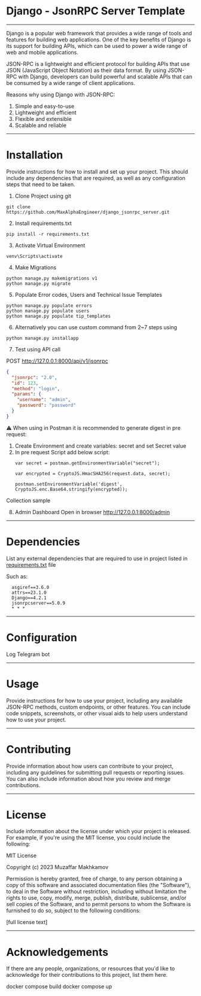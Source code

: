 # Django - JsonRPC Server Template

---
Django is a popular web framework that provides a wide range of tools and features for building web applications. One of
the key benefits of Django is its support for building APIs, which can be used to power a wide range of web and mobile
applications.

JSON-RPC is a lightweight and efficient protocol for building APIs that use JSON (JavaScript Object Notation) as their
data format. By using JSON-RPC with Django, developers can build powerful and scalable APIs that can be consumed by a
wide range of client applications.

Reasons why using Django with JSON-RPC:

1. Simple and easy-to-use
2. Lightweight and efficient
3. Flexible and extensible
4. Scalable and reliable

---

# Installation

Provide instructions for how to install and set up your project. This should include any dependencies that are required,
as well as any configuration steps that need to be taken.

1. Clone Project using git

```commandline
git clone https://github.com/MaxAlphaEngineer/django_jsonrpc_server.git
```

2. Install requirements.txt

```commandline
pip install -r requirements.txt
```

3. Activate Virtual Environment

```commandline
venv\Scripts\activate
```

4. Make Migrations

```commandline
python manage.py makemigrations v1
python manage.py migrate
```

5. Populate Error codes, Users and Technical Issue Templates

```commandline
python manage.py populate errors
python manage.py populate users
python manage.py populate tip_templates
```

6. Alternatively you can use custom command from 2~7 steps using

```commandline
python manage.py installapp 
```

7. Test using API call

POST http://127.0.0.1:8000/api/v1/jsonrpc

```json
{
  "jsonrpc": "2.0",
  "id": 123,
  "method": "login",
  "params": {
    "username": "admin",
    "password": "password"
  }
}
```

⚠️ When using in Postman it is recommended to generate digest in pre request:
1. Create Environment and create variables: secret and set Secret value
2. In pre request Script add below script:
   ```
   var secret = postman.getEnvironmentVariable("secret");
   
   var encrypted = CryptoJS.HmacSHA256(request.data, secret);
   
   postman.setEnvironmentVariable('digest', CryptoJS.enc.Base64.stringify(encrypted));
   ```

Collection sample

8. Admin Dashboard
   Open in browser http://127.0.0.1:8000/admin

---

# Dependencies

List any external dependencies that are required to use in project listed in [requirements.txt](requirements.txt) file

Such as:

      asgiref==3.6.0
      attrs==23.1.0
      Django==4.2.1
      jsonrpcserver==5.0.9
      * * *

---

# Configuration

Log 
Telegram bot 

---

# Usage

Provide instructions for how to use your project, including any available JSON-RPC methods, custom endpoints, or other
features. You can include code snippets, screenshots, or other visual aids to help users understand how to use your
project.

---

# Contributing

Provide information about how users can contribute to your project, including any guidelines for submitting pull
requests or reporting issues. You can also include information about how you review and merge contributions.

---

# License

Include information about the license under which your project is released. For example, if you're using the MIT
license, you could include the following:

MIT License

Copyright (c) 2023 Muzaffar Makhkamov

Permission is hereby granted, free of charge, to any person obtaining a copy of this software and associated
documentation files (the "Software"), to deal in the Software without restriction, including without limitation the
rights to use, copy, modify, merge, publish, distribute, sublicense, and/or sell copies of the Software, and to permit
persons to whom the Software is furnished to do so, subject to the following conditions:

[full license text]

---

# Acknowledgements

If there are any people, organizations, or resources that you'd like to acknowledge for their contributions to this
project, list them here.


docker compose build 
docker compose up 
